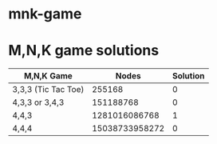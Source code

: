 # mnk-game


# M,N,K game solutions

| M,N,K Game          | Nodes          | Solution |
| ------------------- | -------------- | -------- |
| 3,3,3 (Tic Tac Toe) | 255168         | 0        |
| 4,3,3 or 3,4,3      | 151188768      | 0        |
| 4,4,3               | 1281016086768  | 1        |
| 4,4,4               | 15038733958272 | 0        |